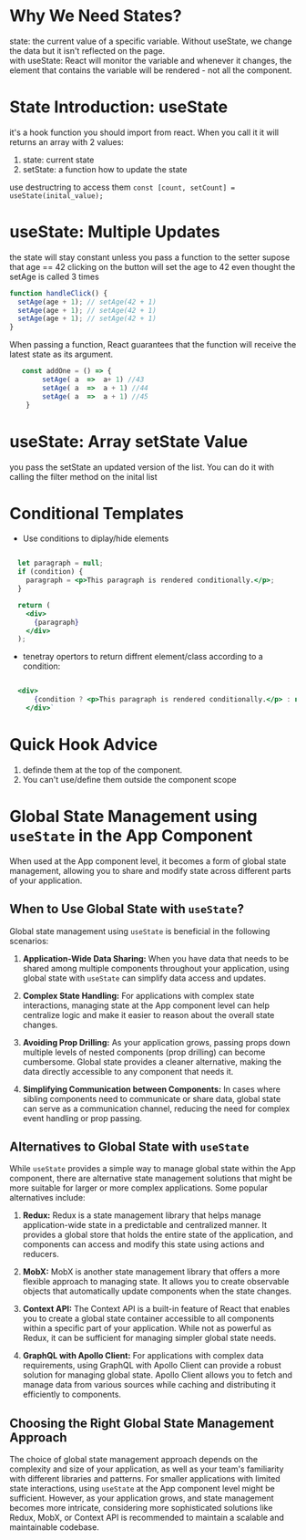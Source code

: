 # Why We Need States?
state: the current value of a specific variable.
Without useState, we change the data but it isn't reflected on the page.\
with useState: React will monitor the variable and whenever it changes, the element that contains the variable will be rendered - not all the component.

# State Introduction: useState
it's a hook function you should import from react. When you call it it will returns an array with 2 values:
1. state: current state
2. setState: a function how to update the state

use destructring to access them 
`const [count, setCount] = useState(inital_value);`

# useState: Multiple Updates
the state will stay constant unless you pass a function to the setter
supose that age == 42 clicking on the button will set the age to 42 even thought the setAge is called 3 times
```js
function handleClick() {
  setAge(age + 1); // setAge(42 + 1)
  setAge(age + 1); // setAge(42 + 1)
  setAge(age + 1); // setAge(42 + 1)
}
```
When passing a function, React guarantees that the function will receive the latest state as its argument. 
```js
   const addOne = () => {
        setAge( a  =>  a+ 1) //43
        setAge( a  =>  a + 1) //44 
        setAge( a  =>  a + 1) //45
    }

```
# useState: Array setState Value
you pass the setState an updated version of the list. You can do it with calling the filter method on the inital list


# Conditional Templates
+ Use conditions to diplay/hide elements
```jsx

  let paragraph = null;
  if (condition) {
    paragraph = <p>This paragraph is rendered conditionally.</p>;
  }

  return (
    <div>
      {paragraph}
    </div>
  );

```
+ tenetray opertors to return diffrent element/class according to a condition: 
```jsx

  <div>
      {condition ? <p>This paragraph is rendered conditionally.</p> : null}
    </div>`
```

# Quick Hook Advice
1. definde them at the top of the component. 
2. You can't use/define them outside the component scope

# Global State Management using `useState` in the App Component

When used at the App component level, it becomes a form of global state management, allowing you to share and modify state across different parts of your application.

## When to Use Global State with `useState`?

Global state management using `useState` is beneficial in the following scenarios:

1. **Application-Wide Data Sharing:** When you have data that needs to be shared among multiple components throughout your application, using global state with `useState` can simplify data access and updates.

2. **Complex State Handling:** For applications with complex state interactions, managing state at the App component level can help centralize logic and make it easier to reason about the overall state changes.

3. **Avoiding Prop Drilling:** As your application grows, passing props down multiple levels of nested components (prop drilling) can become cumbersome. Global state provides a cleaner alternative, making the data directly accessible to any component that needs it.

4. **Simplifying Communication between Components:** In cases where sibling components need to communicate or share data, global state can serve as a communication channel, reducing the need for complex event handling or prop passing.

## Alternatives to Global State with `useState`

While `useState` provides a simple way to manage global state within the App component, there are alternative state management solutions that might be more suitable for larger or more complex applications. Some popular alternatives include:

1. **Redux:** Redux is a state management library that helps manage application-wide state in a predictable and centralized manner. It provides a global store that holds the entire state of the application, and components can access and modify this state using actions and reducers.

2. **MobX:** MobX is another state management library that offers a more flexible approach to managing state. It allows you to create observable objects that automatically update components when the state changes.

3. **Context API:** The Context API is a built-in feature of React that enables you to create a global state container accessible to all components within a specific part of your application. While not as powerful as Redux, it can be sufficient for managing simpler global state needs.

4. **GraphQL with Apollo Client:** For applications with complex data requirements, using GraphQL with Apollo Client can provide a robust solution for managing global state. Apollo Client allows you to fetch and manage data from various sources while caching and distributing it efficiently to components.

## Choosing the Right Global State Management Approach

The choice of global state management approach depends on the complexity and size of your application, as well as your team's familiarity with different libraries and patterns. For smaller applications with limited state interactions, using `useState` at the App component level might be sufficient. However, as your application grows, and state management becomes more intricate, considering more sophisticated solutions like Redux, MobX, or Context API is recommended to maintain a scalable and maintainable codebase.